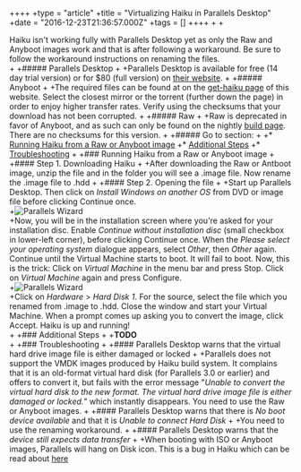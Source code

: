 ++++
 +type = "article"
 +title = "Virtualizing Haiku in Parallels Desktop"
 +date = "2016-12-23T21:36:57.000Z"
 +tags = []
 ++++
 +
 +<div class="box-warning">Haiku isn't working fully with Parallels Desktop yet as only the Raw and Anyboot images work and that is after following a workaround. Be sure to follow the workaround instructions on renaming the files.</div>
 +
 +##### Parallels Desktop
 +
 +Parallels Desktop is available for free (14 day trial version) or for $80 (full version) on [their website](http://www.parallels.com/products/desktop/).
 +
 +##### Anyboot
 +
 +The required files can be found at on the [get-haiku page](http://www.haiku-os.org/get-haiku) of this website. Select the closest mirror or the torrent (further down the page) in order to enjoy higher transfer rates. Verify using the checksums that your download has not been corrupted.
 +
 +##### Raw
 +
 +Raw is deprecated in favor of Anyboot, and as such can only be found on the nightly [build page](http://haiku-files.org/haiku/development/). There are no checksums for this version.
 +
 +##### Go to section:
 +
 +*   [Running Haiku from a Raw or Anyboot image](#part_rawimage)
 +*   [Additional Steps](#part_additional)
 +*   [Troubleshooting](#part_trouble)
 +
 +### Running Haiku from a Raw or Anyboot image
 +
 +#### Step 1. Downloading Haiku
 +
 +After downloading the Raw or Antboot image, unzip the file and in the folder you will see a .image file. Now rename the .image file to .hdd
 +
 +#### Step 2. Opening the file
 +
 +Start up Parallels Desktop. Then click on _Install Windows on another OS_ from DVD or image file before clicking <span class="button">Continue</span> once.  
 +![Parallels Wizard](/files/parallels_image1_1.png)  
 +Now, you will be in the installation screen where you're asked for your installation disc. Enable _Continue without installation disc_ (small checkbox in lower-left corner), before clicking <span class="button">Continue</span> once. When the _Please select your operating system_ dialogue appears, select _Other_, then _Other_ again. Continue until the Virtual Machine starts to boot. It will fail to boot. Now, this is the trick: Click on _Virtual Machine_ in the menu bar and press <span class="button">Stop</span>. Click on _Virtual Machine_ again and press <span class="button">Configure</span>.  
 +![Parallels Wizard](/files/parallels_image2_1.png)  
 +Click on _Hardware_ > _Hard Disk 1_. For the source, select the file which you renamed from .image to .hdd. Close the window and start your Virtual Machine. When a prompt comes up asking you to convert the image, click <span class="button">Accept</span>. Haiku is up and running!  
 +
 +### Additional Steps
 +
 +**TODO**  
 +
 +### Troubleshooting
 +
 +#### Parallels Desktop warns that the virtual hard drive image file is either damaged or locked
 +
 +Parallels does not support the VMDK images produced by Haiku build system. It complains that it is an old-format virtual hard disk (for Parallels 3.0 or earlier) and offers to convert it, but fails with the error message "_Unable to convert the virtual hard disk to the new format. The virtual hard drive image file is either damaged or locked._" which instantly disappears. You need to use the Raw or Anyboot images.
 +
 +#### Parallels Desktop warns that there is _No boot device available_ and that it is _Unable to connect Hard Disk_
 +
 +You need to use the renaming workaround.
 +
 +#### Parallels Desktop warns that the _device still expects data transfer_
 +
 +When booting with ISO or Anyboot images, Parallels will hang on Disk icon. This is a bug in Haiku which can be read about [here](http://dev.haiku-os.org/ticket/4502)